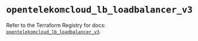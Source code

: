 # `opentelekomcloud_lb_loadbalancer_v3`

Refer to the Terraform Registry for docs: [`opentelekomcloud_lb_loadbalancer_v3`](https://registry.terraform.io/providers/opentelekomcloud/opentelekomcloud/1.36.18/docs/resources/lb_loadbalancer_v3).
